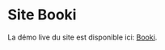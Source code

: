 # Site Booki
La démo live du site est disponible ici: [Booki]( https://crazycat08.github.io/Booki/).